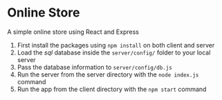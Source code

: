 # Online Store

A simple online store using React and Express

1. First install the packages using `npm install` on both client and server
2. Load the *sql* database inside the `server/config/` folder to your local server
3. Pass the database information to `server/config/db.js`
4. Run the server from the server directory with the `node index.js` command
5. Run the app from the client directory with the `npm start` command
